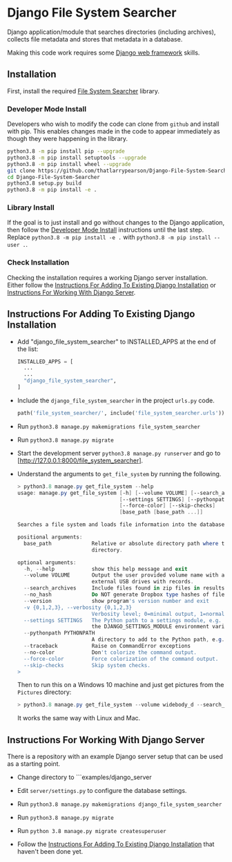 # Django File System Searcher

Django application/module that searches directories (including archives), collects file metadata and stores that metadata in a database.

Making this code work requires some [Django web framework](https://www.djangoproject.com/) skills.

## Installation

First, install the required [File System Searcher](https://github.com/thatlarrypearson/File-System-Searcher) library.

### Developer Mode Install

Developers who wish to modify the code can clone from ```github``` and install with pip.  This enables changes made in the code to appear immediately as though they were happening in the library.

```bash
python3.8 -m pip install pip --upgrade
python3.8 -m pip install setuptools --upgrade
python3.8 -m pip install wheel --upgrade
git clone https://github.com/thatlarrypearson/Django-File-System-Searcher.git
cd Django-File-System-Searcher
python3.8 setup.py build
python3.8 -m pip install -e .
```

### Library Install

If the goal is to just install and go without changes to the Django application, then follow the [Developer Mode Install](#developer-mode-install) instructions until the last step.  Replace ```python3.8 -m pip install -e .``` with ```python3.8 -m pip install --user .```.

### Check Installation

Checking the installation requires a working Django server installation.  Either follow the [Instructions For Adding To Existing Django Installation](#Instructions-For-Adding-To-Existing-Django-Installation) or [Instructions For Working With Django Server](#Instructions-For-Working-With-Django-Server).

## Instructions For Adding To Existing Django Installation

- Add "django_file_system_searcher" to INSTALLED_APPS at the end of the list:

  ```python
  INSTALLED_APPS = [
    ...
    ...
    "django_file_system_searcher",
  ]
  ```

- Include the ```django_file_system_searcher``` in the project ```urls.py``` code.

  ```python
  path('file_system_searcher/', include('file_system_searcher.urls')),
  ```

- Run ```python3.8 manage.py makemigrations file_system_searcher```

- Run ```python3.8 manage.py migrate```

- Start the development server ```python3.8 manage.py runserver``` and go to [http://127.0.0.1:8000/file_system_searcher].

- Understand the arguments to ```get_file_system``` by running the following.

  ```powershell
  > python3.8 manage.py get_file_system --help
  usage: manage.py get_file_system [-h] [--volume VOLUME] [--search_archives] [--no_hash] [--version] [-v {0,1,2,3}]
                                   [--settings SETTINGS] [--pythonpath PYTHONPATH] [--traceback] [--no-color]
                                   [--force-color] [--skip-checks]
                                   [base_path [base_path ...]]

  Searches a file system and loads file information into the database

  positional arguments:
    base_path             Relative or absolute directory path where the file search begins. Default: current working
                          directory.

  optional arguments:
    -h, --help            show this help message and exit
    --volume VOLUME       Output the user provided volume name with all output records. Used to help users associate
                          external USB drives with records.
    --search_archives     Include files found in zip files in results.
    --no_hash             Do NOT generate Dropbox type hashes of files.
    --version             show program's version number and exit
    -v {0,1,2,3}, --verbosity {0,1,2,3}
                          Verbosity level; 0=minimal output, 1=normal output, 2=verbose output, 3=very verbose output
    --settings SETTINGS   The Python path to a settings module, e.g. "myproject.settings.main". If this isn't provided,
                          the DJANGO_SETTINGS_MODULE environment variable will be used.
    --pythonpath PYTHONPATH
                          A directory to add to the Python path, e.g. "/home/djangoprojects/myproject".
    --traceback           Raise on CommandError exceptions
    --no-color            Don't colorize the command output.
    --force-color         Force colorization of the command output.
    --skip-checks         Skip system checks.
  >
  ```

  Then to run this on a Windows 10 machine and just get pictures from the ```Pictures``` directory:

  ```powershell
  > python3.8 manage.py get_file_system --volume widebody_d --search_archives --pictures C:\Users\human\Pictures\
  ```

  It works the same way with Linux and Mac.

## Instructions For Working With Django Server

There is a repository with an example Django server setup that can be used as a starting point.

- Change directory to ```examples/django_server

- Edit ```server/settings.py``` to configure the database settings.

- Run ```python3.8 manage.py makemigrations django_file_system_searcher```

- Run ```python3.8 manage.py migrate```

- Run ```python 3.8 manage.py migrate createsuperuser```

- Follow the [Instructions For Adding To Existing Django Installation](#Instructions-For-Adding-To-Existing-Django-Installation) that haven't been done yet.
